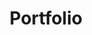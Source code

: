 ---
layout: gallery

title: Portfolio
navlevel: header
navtitle: Portfolio

position: 1
permalink: 

filter: [development, research, design]
---